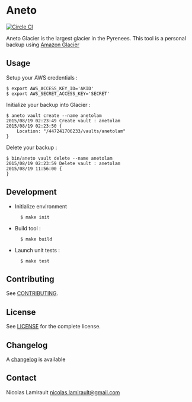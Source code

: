 # Aneto

[![Circle CI](https://circleci.com/gh/nlamirault/aneto.svg?style=svg)](https://circleci.com/gh/nlamirault/aneto)

Aneto Glacier is the largest glacier in the Pyrenees. This tool is a personal backup
using [Amazon Glacier][]

## Usage

Setup your AWS credentials :

    $ export AWS_ACCESS_KEY_ID='AKID'
    $ export AWS_SECRET_ACCESS_KEY='SECRET'

Initialize your backup into Glacier :

    $ aneto vault create --name anetolam
    2015/08/19 02:23:49 Create vault : anetolam
    2015/08/19 02:23:50 {
        Location: "/447241706233/vaults/anetolam"
    }

Delete your backup :

    $ bin/aneto vault delete --name anetolam
    2015/08/19 02:23:59 Delete vault : anetolam
    2015/08/19 11:56:00 {
    }


## Development

* Initialize environment

        $ make init

* Build tool :

        $ make build

* Launch unit tests :

        $ make test

## Contributing

See [CONTRIBUTING](CONTRIBUTING.md).


## License

See [LICENSE](LICENSE) for the complete license.


## Changelog

A [changelog](ChangeLog.md) is available


## Contact

Nicolas Lamirault <nicolas.lamirault@gmail.com>



[Amazon Glacier]: https://aws.amazon.com/fr/glacier/
